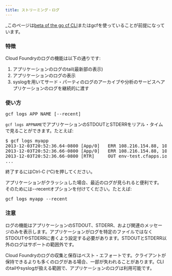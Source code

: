 ```yaml
---
title: ストリーミング・ログ
---
```


_このページは[beta of the go cf CLI](http://blog.cloudfoundry.com/2013/11/09/announcing-cloud-foundry-cf-v6/)またはgcfを使っていることが前提になっています。

### 特徴

Cloud Foundryのログの機能は以下の通りです:

1. アプリケーションのログのtail(最新部の表示)
1. アプリケーションのログの表示
1. syslogを用いてサード・パーティのログのアーカイブや分析のサービスへアプリケーションのログを継続的に渡す

### 使い方

<pre class="terminal">
gcf logs APP_NAME [--recent]
</pre>

`gcf logs APPNAME`でアプリケーションのSTDOUTとSTDERRをリアル・タイムで見ることができます。たとえば:

<pre class="terminal">
$ gcf logs myapp
2013-12-03T20:52:36.64-0800 [App/0]   ERR 108.216.154.88, 10.10.66.252 - - [04/Dec/2013 04:52:36] "GET / HTTP/1.1" 200 1358 0.0020
2013-12-03T20:52:36.66-0800 [App/0]   ERR 108.216.154.88, 10.10.66.252 - - [04/Dec/2013 04:52:36] "GET / HTTP/1.1" 200 1358 0.0288
2013-12-03T20:52:36.66-0800 [RTR]     OUT env-test.cfapps.io - [04/12/2013:04:52:36 +0000] "GET / HTTP/1.1" 200 1358 "-" "Mozilla/5.0 (Macintosh; Intel Mac OS X 10_8_5) AppleWebKit/537.36 (KHTML, like Gecko) Chrome/31.0.1650.57 Safari/537.36" 10.10.66.252:48779 response_time:0.067069415 app_id:c66ecb53-5aff-4f7d-b7a4-b0143c4b6ade
...
</pre>

終了するにはCtrl-C (^C)を押してください。

アプリケーションがクラッシュした場合、最近のログが見られると便利です。
そのためには--recentオプションを付けてください。たとえば:

<pre class="terminal">
gcf logs myapp --recent
</pre>

### 注意
ログの機能はアプリケーションのSTDOUT、STDERR、および関連のメッセージのみを表示します。アプリケーションがログを特定のファイルではなくSTDOUTやSTDERRに書くよう設定する必要があります。STDOUTとSTDERR以外のログはサポートの範囲外です。

Cloud Foundryのログの収集と保存はベスト・エフォートです。クライアントが保持できるよりも多くのログがある場合、一部が失われることがあります。CLIのtailやsyslogが扱える範囲で、アプリケーションのログは利用可能です。

